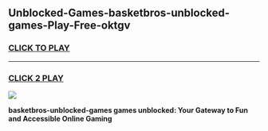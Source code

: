 
## Unblocked-Games-basketbros-unblocked-games-Play-Free-oktgv
<h3>
<a href="https://premium76.site?title=basketbros-unblocked-games&ref=18A1">CLICK TO PLAY</a></h3>
<hr>

<h3>
<a href="https://premium76.site?title=basketbros-unblocked-games&ref=18A1">CLICK 2 PLAY</a>
  
</h3>

<a href="https://premium76.site?title=basketbros-unblocked-games&ref=18A1"><img src="https://clearcache.store/games.png"></a>


**basketbros-unblocked-games games unblocked: Your Gateway to Fun and Accessible Online Gaming**
